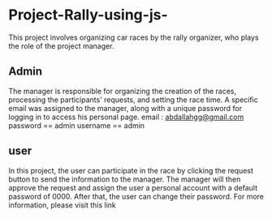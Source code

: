 # Project-Rally-using-js-
This project involves organizing car races by the rally organizer, who plays the role of the project manager.
## Admin 
The manager is responsible for organizing the creation of the races, processing the participants' requests, and setting the race time. A specific email was assigned to the manager, along with a unique password for logging in to access his personal page.
email : abdallahgg@gmail.com
password == admin
username == admin

## user 
In this project, the user can participate in the race by clicking the request button to send the information to the manager. The manager will then approve the request and assign the user a personal account with a default password of 0000. After that, the user can change their password.
For more information, please visit this link  
